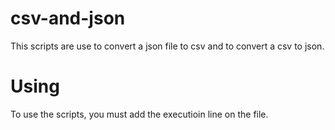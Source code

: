 # csv-and-json
This scripts are use to convert a json file to csv and to convert a csv to json.

# Using
To use the scripts, you must add the executioin line on the file.
